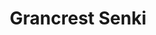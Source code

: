 --- 
title: "Grancrest Senki"
publishdate: "2019-9-11T16:48:46+02:00"
src: "https://365manga.net/manga/grancrest-senki"
image: "https://data.365manga.net/images/thumbnails/1914-grancrest-senki.jpg"
description: "On a continent ruled by chaos, the Lords have the power of a holy seal that can calm the chaos and protect the people. However, before anyone realizes it, the rulers cast aside their creed of purifying the chaos, and instead start to fight each other for each others' holy seals to gain dominion over one another. Shiruuka, an isolated mage who scorns the Lords for abandoning their creed, and…"
---